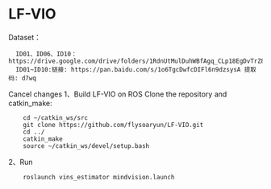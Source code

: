# LF-VIO

Dataset：
```
  ID01、ID06、ID10：https://drive.google.com/drive/folders/1RdnUtMulDuhWBfAgq_CLp18EgDvTrZ89
  ID01~ID10:链接: https://pan.baidu.com/s/1o6TgcDwfcDIFl6n9dzsysA 提取码: d7wq 
```

Cancel changes
1、Build LF-VIO on ROS
Clone the repository and catkin_make:
```
    cd ~/catkin_ws/src
    git clone https://github.com/flysoaryun/LF-VIO.git
    cd ../
    catkin_make
    source ~/catkin_ws/devel/setup.bash
```

2、Run
```
    roslaunch vins_estimator mindvision.launch
```
